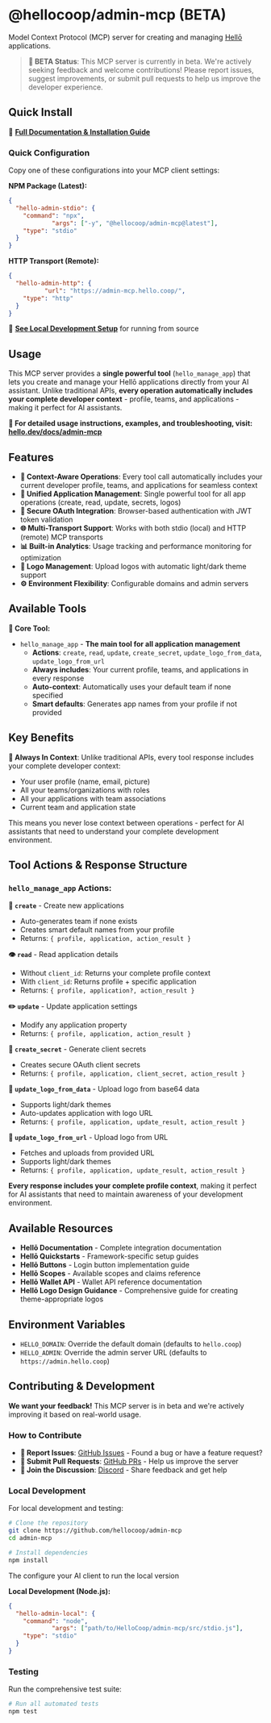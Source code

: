 # @hellocoop/admin-mcp (BETA)

Model Context Protocol (MCP) server for creating and managing [Hellō](https://hello.dev) applications.

> **🚧 BETA Status**: This MCP server is currently in beta. We're actively seeking feedback and welcome contributions! Please report issues, suggest improvements, or submit pull requests to help us improve the developer experience.

## Quick Install

📖 **[Full Documentation & Installation Guide](https://hello.dev/docs/admin-mcp)**

### Quick Configuration

Copy one of these configurations into your MCP client settings:

**NPM Package (Latest):**
```json
{
  "hello-admin-stdio": {
    "command": "npx",
            "args": ["-y", "@hellocoop/admin-mcp@latest"],
    "type": "stdio"
  }
}
```

**HTTP Transport (Remote):**
```json
{
  "hello-admin-http": {
          "url": "https://admin-mcp.hello.coop/",
    "type": "http"
  }
}
```

📖 **[See Local Development Setup](#local-development)** for running from source 

## Usage

This MCP server provides a **single powerful tool** (`hello_manage_app`) that lets you create and manage your Hellō applications directly from your AI assistant. Unlike traditional APIs, **every operation automatically includes your complete developer context** - profile, teams, and applications - making it perfect for AI assistants.

**📖 For detailed usage instructions, examples, and troubleshooting, visit: [hello.dev/docs/admin-mcp](https://hello.dev/docs/admin-mcp)**

## Features

- **🏢 Context-Aware Operations**: Every tool call automatically includes your current developer profile, teams, and applications for seamless context
- **📱 Unified Application Management**: Single powerful tool for all app operations (create, read, update, secrets, logos)
- **🔐 Secure OAuth Integration**: Browser-based authentication with JWT token validation
- **🌐 Multi-Transport Support**: Works with both stdio (local) and HTTP (remote) MCP transports
- **📊 Built-in Analytics**: Usage tracking and performance monitoring for optimization
- **🎨 Logo Management**: Upload logos with automatic light/dark theme support
- **⚙️ Environment Flexibility**: Configurable domains and admin servers

## Available Tools

**🎯 Core Tool:**
- `hello_manage_app` - **The main tool for all application management**
  - **Actions**: `create`, `read`, `update`, `create_secret`, `update_logo_from_data`, `update_logo_from_url`
  - **Always includes**: Your current profile, teams, and applications in every response
  - **Auto-context**: Automatically uses your default team if none specified
  - **Smart defaults**: Generates app names from your profile if not provided

## Key Benefits

**🔄 Always In Context**: Unlike traditional APIs, every tool response includes your complete developer context:
- Your user profile (name, email, picture)
- All your teams/organizations with roles
- All your applications with team associations
- Current team and application state

This means you never lose context between operations - perfect for AI assistants that need to understand your complete development environment.

## Tool Actions & Response Structure

### `hello_manage_app` Actions:

**📝 `create`** - Create new applications
- Auto-generates team if none exists
- Creates smart default names from your profile
- Returns: `{ profile, application, action_result }`

**👁️ `read`** - Read application details  
- Without `client_id`: Returns your complete profile context
- With `client_id`: Returns profile + specific application
- Returns: `{ profile, application?, action_result }`

**✏️ `update`** - Update application settings
- Modify any application property
- Returns: `{ profile, application, action_result }`

**🔑 `create_secret`** - Generate client secrets
- Creates secure OAuth client secrets
- Returns: `{ profile, application, client_secret, action_result }`

**🎨 `update_logo_from_data`** - Upload logo from base64 data
- Supports light/dark themes
- Auto-updates application with logo URL
- Returns: `{ profile, application, update_result, action_result }`

**🔗 `update_logo_from_url`** - Upload logo from URL
- Fetches and uploads from provided URL
- Supports light/dark themes  
- Returns: `{ profile, application, update_result, action_result }`

**Every response includes your complete profile context**, making it perfect for AI assistants that need to maintain awareness of your development environment.

## Available Resources

- **Hellō Documentation** - Complete integration documentation
- **Hellō Quickstarts** - Framework-specific setup guides
- **Hellō Buttons** - Login button implementation guide
- **Hellō Scopes** - Available scopes and claims reference
- **Hellō Wallet API** - Wallet API reference documentation
- **Hellō Logo Design Guidance** - Comprehensive guide for creating theme-appropriate logos

## Environment Variables

- `HELLO_DOMAIN`: Override the default domain (defaults to `hello.coop`)
- `HELLO_ADMIN`: Override the admin server URL (defaults to `https://admin.hello.coop`)

## Contributing & Development

**We want your feedback!** This MCP server is in beta and we're actively improving it based on real-world usage.

### How to Contribute

- **🐛 Report Issues**: [GitHub Issues](https://github.com/hellocoop/packages-js/issues) - Found a bug or have a feature request?
- **🔧 Submit Pull Requests**: [GitHub PRs](https://github.com/hellocoop/packages-js/pulls) - Help us improve the server
- **💬 Join the Discussion**: [Discord](https://discord.gg/hellocoop) - Share feedback and get help

### Local Development

For local development and testing:

```sh
# Clone the repository
git clone https://github.com/hellocoop/admin-mcp
cd admin-mcp

# Install dependencies
npm install
```

The configure your AI client to run the local version 

**Local Development (Node.js):**
```json
{
  "hello-admin-local": {
    "command": "node",
            "args": ["path/to/HelloCoop/admin-mcp/src/stdio.js"],
    "type": "stdio"
  }
}
```

### Testing

Run the comprehensive test suite:

```sh
# Run all automated tests
npm test

```
